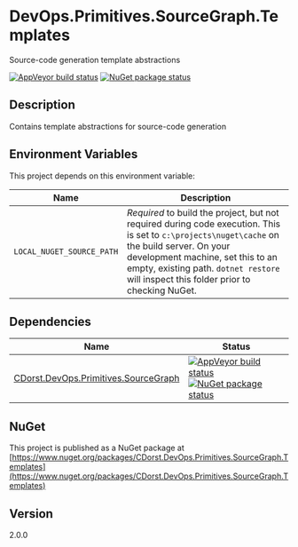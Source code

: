 # DevOps.Primitives.SourceGraph.Templates

Source-code generation template abstractions

[![AppVeyor build status](https://img.shields.io/appveyor/ci/cdorst/devops-primitives-sourcegraph-templates.svg?label=AppVeyor&style=for-the-badge)](https://ci.appveyor.com/project/cdorst/devops-primitives-sourcegraph-templates)
[![NuGet package status](https://img.shields.io/nuget/v/CDorst.DevOps.Primitives.SourceGraph.Templates.svg?label=NuGet&style=for-the-badge)](https://www.nuget.org/packages/CDorst.DevOps.Primitives.SourceGraph.Templates)

## Description

Contains template abstractions for source-code generation

## Environment Variables

This project depends on this environment variable:

Name | Description
---- | -----------
`LOCAL_NUGET_SOURCE_PATH` | *Required* to build the project, but not required during code execution. This is set to `c:\projects\nuget\cache` on the build server. On your development machine, set this to an empty, existing path. `dotnet restore` will inspect this folder prior to checking NuGet.

## Dependencies

Name | Status
---- | ------
[CDorst.DevOps.Primitives.SourceGraph](https://github.com/CDorst/DevOps.Primitives.SourceGraph) | [![AppVeyor build status](https://img.shields.io/appveyor/ci/cdorst/devops-primitives-sourcegraph.svg?label=AppVeyor&style=flat-square)](https://ci.appveyor.com/project/cdorst/devops-primitives-sourcegraph) [![NuGet package status](https://img.shields.io/nuget/v/CDorst.DevOps.Primitives.SourceGraph.svg?label=NuGet&style=flat-square)](https://www.nuget.org/packages/CDorst.DevOps.Primitives.SourceGraph)

## NuGet

This project is published as a NuGet package at [https://www.nuget.org/packages/CDorst.DevOps.Primitives.SourceGraph.Templates](https://www.nuget.org/packages/CDorst.DevOps.Primitives.SourceGraph.Templates)

## Version

2.0.0
